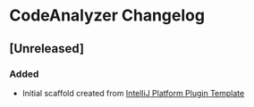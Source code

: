 <!-- Keep a Changelog guide -> https://keepachangelog.com -->

# CodeAnalyzer Changelog

## [Unreleased]
### Added
- Initial scaffold created from [IntelliJ Platform Plugin Template](https://github.com/JetBrains/intellij-platform-plugin-template)
